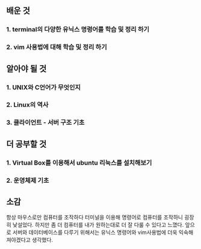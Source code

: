 ## 배운 것

 ### 1. terminal의 다양한 유닉스 명령어를 학습 및 정리 하기

 ### 2. vim 사용법에 대해 학습 및 정리 하기


## 알아야 될 것

 ### 1. UNIX와 C언어가 무엇인지

 ### 2. Linux의 역사

 ### 3. 클라이언트 - 서버 구조 기초


## 더 공부할 것
 ### 1. Virtual Box를 이용해서 ubuntu 리눅스를 설치해보기

 ### 2. 운영체제 기초

## 소감
항상 마우스로만 컴퓨터를 조작하다 터미널을 이용해 명령어로 컴퓨터를 조작하니 굉장히 낯설었다.
하지만 좀 더 컴퓨터를 내가 원하는대로 더 잘 다룰 수 있다고 느꼈다.
앞으로 서버와 데이터베이스를 다루기 위해서는 유닉스 명령어와 vim사용법에 더욱 익숙해져야겠다고 생각했다.



